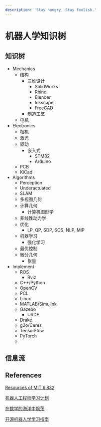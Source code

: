 ```yaml
---
description: 'Stay hungry, Stay foolish.'
---
```


# 机器人学知识树

## 知识树

* Mechanics
  * 结构
    * 三维设计
      * SolidWorks
      * Rhino
      * Blender
      * Inkscape
      * FreeCAD
    * 制造工艺
  * 电机
* Electronics
  * 相机
  * 激光
  * 驱动
    * 嵌入式
      * STM32
      * Arduino
  * PCB
  * KiCad
* Algorithms
  * Perception
  * Underactuated
  * SLAM
  * 多视图几何
  * 计算几何
    * 计算机图形学
  * 非线性动力学
  * 优化
    * LP, QP, SDP, SOS, NLP, MIP
  * 机器学习
    * 强化学习
  * 最优控制
  * 微分几何
    * 张量
* Implement
  * ROS
    * Rviz
  * C++/Python
  * OpenCV
  * PCL
  * Linux
  * MATLAB/Simulink
  * Gazebo
    * URDF
  * Drake
  * g2o/Ceres
  * TensorFlow
  * PyTorch
  * 

## 信息流





## References

[Resources of MIT 6.832](http://underactuated.csail.mit.edu/Spring2020/resources.html)

[机器人工程师学习计划](https://zhuanlan.zhihu.com/p/22266788)

[在数学的海洋中飘荡](https://dahuasky.wordpress.com/2009/01/22/在数学的海洋中飘荡/)

[开源机器人学学习指南](https://github.com/qqfly/how-to-learn-robotics/tree/backup/all-in-one)

